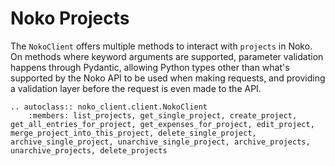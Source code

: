 # Noko Projects

The `NokoClient` offers multiple methods to interact with `projects` in Noko. On methods where keyword arguments are
supported, parameter validation happens through Pydantic, allowing Python types other than what's supported by the Noko
API to be used when making requests, and providing a validation layer before the request is even made to the API.

```{eval-rst}
.. autoclass:: noko_client.client.NokoClient
    :members: list_projects, get_single_project, create_project, get_all_entries_for_project, get_expenses_for_project, edit_project, merge_project_into_this_project, delete_single_project, archive_single_project, unarchive_single_project, archive_projects, unarchive_projects, delete_projects
```
